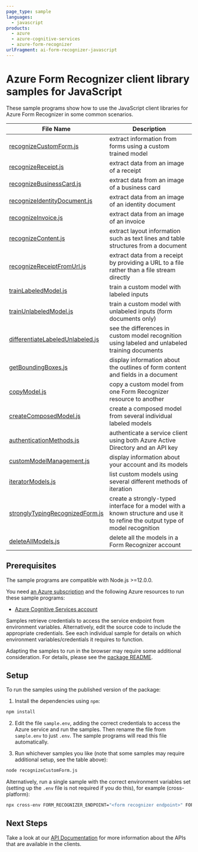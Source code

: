 ```yaml
---
page_type: sample
languages:
  - javascript
products:
  - azure
  - azure-cognitive-services
  - azure-form-recognizer
urlFragment: ai-form-recognizer-javascript
---
```


# Azure Form Recognizer client library samples for JavaScript

These sample programs show how to use the JavaScript client libraries for Azure Form Recognizer in some common scenarios.

| **File Name**                                                     | **Description**                                                                                                                |
| ----------------------------------------------------------------- | ------------------------------------------------------------------------------------------------------------------------------ |
| [recognizeCustomForm.js][recognizecustomform]                     | extract information from forms using a custom trained model                                                                    |
| [recognizeReceipt.js][recognizereceipt]                           | extract data from an image of a receipt                                                                                        |
| [recognizeBusinessCard.js][recognizebusinesscard]                 | extract data from an image of a business card                                                                                  |
| [recognizeIdentityDocument.js][recognizeidentitydocument]         | extract data from an image of an identity document                                                                             |
| [recognizeInvoice.js][recognizeinvoice]                           | extract data from an image of an invoice                                                                                       |
| [recognizeContent.js][recognizecontent]                           | extract layout information such as text lines and table structures from a document                                             |
| [recognizeReceiptFromUrl.js][recognizereceiptfromurl]             | extract data from a receipt by providing a URL to a file rather than a file stream directly                                    |
| [trainLabeledModel.js][trainlabeledmodel]                         | train a custom model with labeled inputs                                                                                       |
| [trainUnlabeledModel.js][trainunlabeledmodel]                     | train a custom model with unlabeled inputs (form documents only)                                                               |
| [differentiateLabeledUnlabeled.js][differentiatelabeledunlabeled] | see the differences in custom model recognition using labeled and unlabeled training documents                                 |
| [getBoundingBoxes.js][getboundingboxes]                           | display information about the outlines of form content and fields in a document                                                |
| [copyModel.js][copymodel]                                         | copy a custom model from one Form Recognizer resource to another                                                               |
| [createComposedModel.js][createcomposedmodel]                     | create a composed model from several individual labeled models                                                                 |
| [authenticationMethods.js][authenticationmethods]                 | authenticate a service client using both Azure Active Directory and an API key                                                 |
| [customModelManagement.js][custommodelmanagement]                 | display information about your account and its models                                                                          |
| [iteratorModels.js][iteratormodels]                               | list custom models using several different methods of iteration                                                                |
| [stronglyTypingRecognizedForm.js][stronglytypingrecognizedform]   | create a strongly-typed interface for a model with a known structure and use it to refine the output type of model recognition |
| [deleteAllModels.js][deleteallmodels]                             | delete all the models in a Form Recognizer account                                                                             |

## Prerequisites

The sample programs are compatible with Node.js >=12.0.0.

You need [an Azure subscription][freesub] and the following Azure resources to run these sample programs:

- [Azure Cognitive Services account][createinstance_azurecognitiveservicesaccount]

Samples retrieve credentials to access the service endpoint from environment variables. Alternatively, edit the source code to include the appropriate credentials. See each individual sample for details on which environment variables/credentials it requires to function.

Adapting the samples to run in the browser may require some additional consideration. For details, please see the [package README][package].

## Setup

To run the samples using the published version of the package:

1. Install the dependencies using `npm`:

```bash
npm install
```

2. Edit the file `sample.env`, adding the correct credentials to access the Azure service and run the samples. Then rename the file from `sample.env` to just `.env`. The sample programs will read this file automatically.

3. Run whichever samples you like (note that some samples may require additional setup, see the table above):

```bash
node recognizeCustomForm.js
```

Alternatively, run a single sample with the correct environment variables set (setting up the `.env` file is not required if you do this), for example (cross-platform):

```bash
npx cross-env FORM_RECOGNIZER_ENDPOINT="<form recognizer endpoint>" FORM_RECOGNIZER_API_KEY="<form recognizer api key>" CUSTOM_MODEL_ID="<custom model id>" node recognizeCustomForm.js
```

## Next Steps

Take a look at our [API Documentation][apiref] for more information about the APIs that are available in the clients.

[recognizecustomform]: https://github.com/Azure/azure-sdk-for-js/blob/master/sdk/formrecognizer/ai-form-recognizer/samples/v3/javascript/recognizeCustomForm.js
[recognizereceipt]: https://github.com/Azure/azure-sdk-for-js/blob/master/sdk/formrecognizer/ai-form-recognizer/samples/v3/javascript/recognizeReceipt.js
[recognizebusinesscard]: https://github.com/Azure/azure-sdk-for-js/blob/master/sdk/formrecognizer/ai-form-recognizer/samples/v3/javascript/recognizeBusinessCard.js
[recognizeidentitydocument]: https://github.com/Azure/azure-sdk-for-js/blob/master/sdk/formrecognizer/ai-form-recognizer/samples/v3/javascript/recognizeIdentityDocument.js
[recognizeinvoice]: https://github.com/Azure/azure-sdk-for-js/blob/master/sdk/formrecognizer/ai-form-recognizer/samples/v3/javascript/recognizeInvoice.js
[recognizecontent]: https://github.com/Azure/azure-sdk-for-js/blob/master/sdk/formrecognizer/ai-form-recognizer/samples/v3/javascript/recognizeContent.js
[recognizereceiptfromurl]: https://github.com/Azure/azure-sdk-for-js/blob/master/sdk/formrecognizer/ai-form-recognizer/samples/v3/javascript/recognizeReceiptFromUrl.js
[trainlabeledmodel]: https://github.com/Azure/azure-sdk-for-js/blob/master/sdk/formrecognizer/ai-form-recognizer/samples/v3/javascript/trainLabeledModel.js
[trainunlabeledmodel]: https://github.com/Azure/azure-sdk-for-js/blob/master/sdk/formrecognizer/ai-form-recognizer/samples/v3/javascript/trainUnlabeledModel.js
[differentiatelabeledunlabeled]: https://github.com/Azure/azure-sdk-for-js/blob/master/sdk/formrecognizer/ai-form-recognizer/samples/v3/javascript/differentiateLabeledUnlabeled.js
[getboundingboxes]: https://github.com/Azure/azure-sdk-for-js/blob/master/sdk/formrecognizer/ai-form-recognizer/samples/v3/javascript/getBoundingBoxes.js
[copymodel]: https://github.com/Azure/azure-sdk-for-js/blob/master/sdk/formrecognizer/ai-form-recognizer/samples/v3/javascript/copyModel.js
[createcomposedmodel]: https://github.com/Azure/azure-sdk-for-js/blob/master/sdk/formrecognizer/ai-form-recognizer/samples/v3/javascript/createComposedModel.js
[authenticationmethods]: https://github.com/Azure/azure-sdk-for-js/blob/master/sdk/formrecognizer/ai-form-recognizer/samples/v3/javascript/authenticationMethods.js
[custommodelmanagement]: https://github.com/Azure/azure-sdk-for-js/blob/master/sdk/formrecognizer/ai-form-recognizer/samples/v3/javascript/customModelManagement.js
[iteratormodels]: https://github.com/Azure/azure-sdk-for-js/blob/master/sdk/formrecognizer/ai-form-recognizer/samples/v3/javascript/iteratorModels.js
[stronglytypingrecognizedform]: https://github.com/Azure/azure-sdk-for-js/blob/master/sdk/formrecognizer/ai-form-recognizer/samples/v3/javascript/stronglyTypingRecognizedForm.js
[deleteallmodels]: https://github.com/Azure/azure-sdk-for-js/blob/master/sdk/formrecognizer/ai-form-recognizer/samples/v3/javascript/deleteAllModels.js
[apiref]: https://docs.microsoft.com/javascript/api/@azure/ai-form-recognizer
[freesub]: https://azure.microsoft.com/free/
[createinstance_azurecognitiveservicesaccount]: https://docs.microsoft.com/azure/cognitive-services/cognitive-services-apis-create-account
[package]: https://github.com/Azure/azure-sdk-for-js/tree/master/sdk/formrecognizer/ai-form-recognizer/README.md
